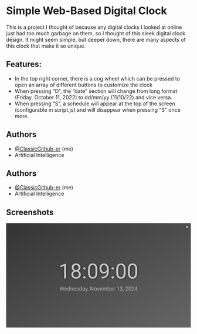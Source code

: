 # Simple Web-Based Digital Clock

This is a project I thought of because any digital clocks I looked at online just had too much garbage on them, so I thought of this sleek digital clock design. It might seem simple, but deeper down, there are many aspects of this clock that make it so unique.

## Features:

- In the top right corner, there is a cog wheel which can be pressed to open an array of different buttons to customize the clock
- When pressing “D”, the “date” section will change from long format (Friday, October 11, 2022) to dd/mm/yy (11/10/22) and vice versa.
- When pressing “S”, a schedule will appear at the top of the screen (configurable in script.js) and will disappear when pressing “S” once more.

## Authors

- [@ClassicGithub-er](https://www.github.com/ClassicGithub-er) (me)
- Artificial Intelligence
## Authors

- [@ClassicGithub-er](https://www.github.com/ClassicGithub-er) (me)
- Artificial Intelligence


## Screenshots

![Exaple Image](https://github.com/ClassicGithub-er/Digital_Clock/blob/main/Example.png)
